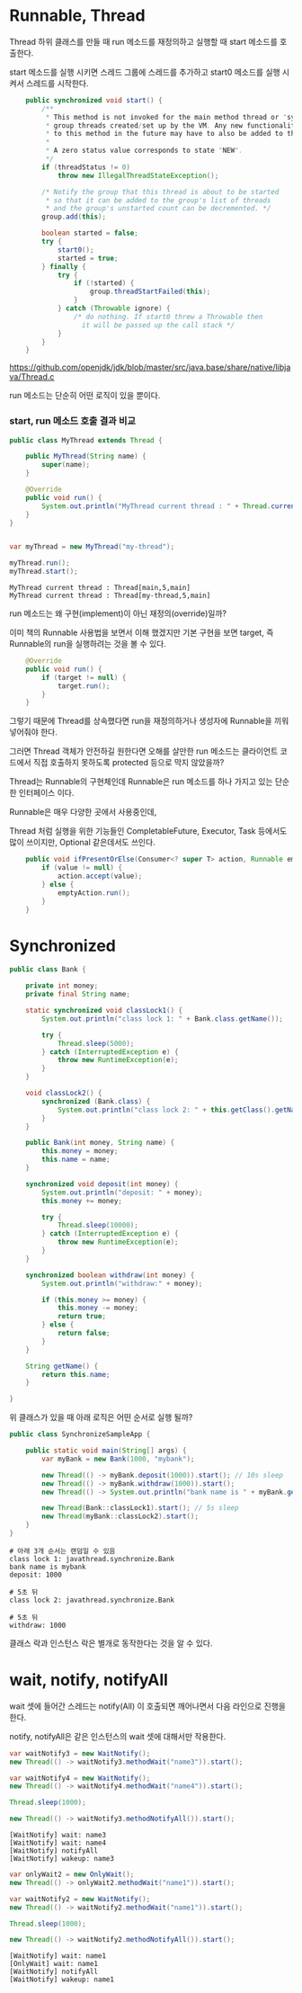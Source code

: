 # Runnable, Thread

Thread 하위 클래스를 만들 때 run 메소드를 재정의하고 실행할 때 start 메소드를 호출한다.

start 메소드를 실행 시키면 스레드 그룹에 스레드를 추가하고 start0 메소드를 실행 시켜서 스레드를 시작한다.

```java
    public synchronized void start() {
        /**
         * This method is not invoked for the main method thread or "system"
         * group threads created/set up by the VM. Any new functionality added
         * to this method in the future may have to also be added to the VM.
         *
         * A zero status value corresponds to state "NEW".
         */
        if (threadStatus != 0)
            throw new IllegalThreadStateException();

        /* Notify the group that this thread is about to be started
         * so that it can be added to the group's list of threads
         * and the group's unstarted count can be decremented. */
        group.add(this);

        boolean started = false;
        try {
            start0();
            started = true;
        } finally {
            try {
                if (!started) {
                    group.threadStartFailed(this);
                }
            } catch (Throwable ignore) {
                /* do nothing. If start0 threw a Throwable then
                  it will be passed up the call stack */
            }
        }
    }
```

https://github.com/openjdk/jdk/blob/master/src/java.base/share/native/libjava/Thread.c

run 메소드는 단순히 어떤 로직이 있을 뿐이다.


### start, run 메소드 호출 결과 비교
```java
public class MyThread extends Thread {

    public MyThread(String name) {
        super(name);
    }

    @Override
    public void run() {
        System.out.println("MyThread current thread : " + Thread.currentThread());
    }
}


var myThread = new MyThread("my-thread");

myThread.run();
myThread.start();
```

```
MyThread current thread : Thread[main,5,main]
MyThread current thread : Thread[my-thread,5,main]
```


run 메소드는 왜 구현(implement)이 아닌 재정의(override)일까?

이미 책의 Runnable 사용법을 보면서 이해 했겠지만 기본 구현을 보면 target, 즉 Runnable의 run을 실행하려는 것을 볼 수 있다.

```java
    @Override
    public void run() {
        if (target != null) {
            target.run();
        }
    }

```

그렇기 때문에 Thread를 상속했다면 run을 재정의하거나 생성자에 Runnable을 끼워넣어줘야 한다.


그러면 Thread 객체가 안전하길 원한다면 오해를 살만한 run 메소드는 클라이언트 코드에서 직접 호출하지 못하도록 protected 등으로 막지 않았을까?

Thread는 Runnable의 구현체인데 Runnable은 run 메소드를 하나 가지고 있는 단순한 인터페이스 이다.

Runnable은 매우 다양한 곳에서 사용중인데, 

Thread 처럼 실행을 위한 기능들인 CompletableFuture, Executor, Task 등에서도 많이 쓰이지만, Optional 같은데서도 쓰인다.

```java
    public void ifPresentOrElse(Consumer<? super T> action, Runnable emptyAction) {
        if (value != null) {
            action.accept(value);
        } else {
            emptyAction.run();
        }
    }
```


# Synchronized

```java
public class Bank {

    private int money;
    private final String name;

    static synchronized void classLock1() {
        System.out.println("class lock 1: " + Bank.class.getName());

        try {
            Thread.sleep(5000);
        } catch (InterruptedException e) {
            throw new RuntimeException(e);
        }
    }

    void classLock2() {
        synchronized (Bank.class) {
            System.out.println("class lock 2: " + this.getClass().getName());
        }
    }

    public Bank(int money, String name) {
        this.money = money;
        this.name = name;
    }

    synchronized void deposit(int money) {
        System.out.println("deposit: " + money);
        this.money += money;

        try {
            Thread.sleep(10000);
        } catch (InterruptedException e) {
            throw new RuntimeException(e);
        }
    }

    synchronized boolean withdraw(int money) {
        System.out.println("withdraw:" + money);

        if (this.money >= money) {
            this.money -= money;
            return true;
        } else {
            return false;
        }
    }

    String getName() {
        return this.name;
    }

}
```

위 클래스가 있을 때 아래 로직은 어떤 순서로 실행 될까?

```java
public class SynchronizeSampleApp {

    public static void main(String[] args) {
        var myBank = new Bank(1000, "mybank");

        new Thread(() -> myBank.deposit(1000)).start(); // 10s sleep
        new Thread(() -> myBank.withdraw(1000)).start();
        new Thread(() -> System.out.println("bank name is " + myBank.getName())).start();

        new Thread(Bank::classLock1).start(); // 5s sleep
        new Thread(myBank::classLock2).start();
    }
}
```

```
# 아래 3개 순서는 랜덤일 수 있음
class lock 1: javathread.synchronize.Bank
bank name is mybank
deposit: 1000

# 5초 뒤
class lock 2: javathread.synchronize.Bank

# 5초 뒤
withdraw: 1000
```

클래스 락과 인스턴스 락은 별개로 동작한다는 것을 알 수 있다.


# wait, notify, notifyAll

wait 셋에 들어간 스레드는 notify(All) 이 호출되면 깨어나면서 다음 라인으로 진행을 한다.

notify, notifyAll은 같은 인스턴스의 wait 셋에 대해서만 작용한다.

```java
var waitNotify3 = new WaitNotify();
new Thread(() -> waitNotify3.methodWait("name3")).start();

var waitNotify4 = new WaitNotify();
new Thread(() -> waitNotify4.methodWait("name4")).start();

Thread.sleep(1000);

new Thread(() -> waitNotify3.methodNotifyAll()).start();
```

```
[WaitNotify] wait: name3
[WaitNotify] wait: name4
[WaitNotify] notifyAll
[WaitNotify] wakeup: name3
```

```java
var onlyWait2 = new OnlyWait();
new Thread(() -> onlyWait2.methodWait("name1")).start();

var waitNotify2 = new WaitNotify();
new Thread(() -> waitNotify2.methodWait("name1")).start();

Thread.sleep(1000);

new Thread(() -> waitNotify2.methodNotifyAll()).start();
```

```
[WaitNotify] wait: name1
[OnlyWait] wait: name1
[WaitNotify] notifyAll
[WaitNotify] wakeup: name1
```

